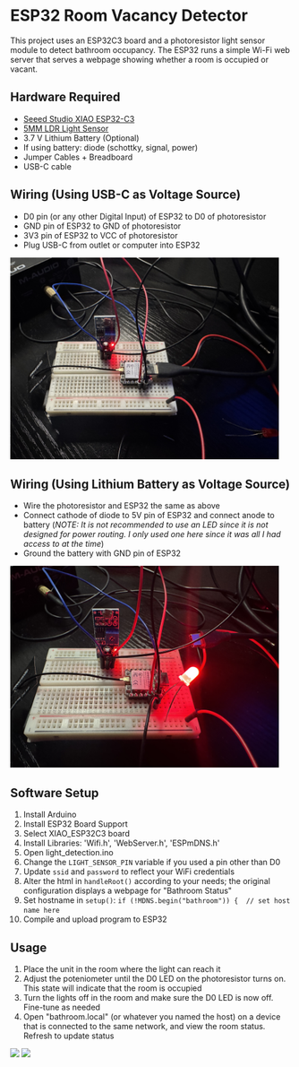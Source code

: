 # ESP32 Room Vacancy Detector
This project uses an ESP32C3 board and a photoresistor light sensor module to detect bathroom occupancy. The ESP32 runs a simple Wi-Fi web server that serves a webpage showing whether a room is occupied or vacant.

## Hardware Required
* [Seeed Studio XIAO ESP32-C3](https://a.co/d/3HdG4hU)
* [5MM LDR Light Sensor](https://a.co/d/fW6FoNX)
* 3.7 V Lithium Battery (Optional)
* If using battery: diode (schottky, signal, power)
* Jumper Cables + Breadboard
* USB-C cable

## Wiring (Using USB-C as Voltage Source)
* D0 pin (or any other Digital Input) of ESP32 to D0 of photoresistor
* GND pin of ESP32 to GND of photoresistor
* 3V3 pin of ESP32 to VCC of photoresistor
* Plug USB-C from outlet or computer into ESP32

<img src="images/usbC.jpg" width="480">

## Wiring (Using Lithium Battery as Voltage Source)
* Wire the photoresistor and ESP32 the same as above
* Connect cathode of diode to 5V pin of ESP32 and connect anode to battery (*NOTE: It is not recommended to use an LED since it is not designed for power routing. I only used one here since it was all I had access to at the time*)
* Ground the battery with GND pin of ESP32

<img src="images/battery.jpg" width = "480">

## Software Setup
1. Install Arduino
2. Install ESP32 Board Support
3. Select XIAO_ESP32C3 board
4. Install Libraries: 'Wifi.h', 'WebServer.h', 'ESPmDNS.h'
5. Open light_detection.ino
6. Change the `LIGHT_SENSOR_PIN` variable if you used a pin other than D0
7. Update `ssid` and `password` to reflect your WiFi credentials
8. Alter the html in `handleRoot()` according to your needs; the original configuration displays a webpage for "Bathroom Status"
9. Set hostname in `setup()`: `if (!MDNS.begin("bathroom")) {  // set host name here`
10. Compile and upload program to ESP32

## Usage
1. Place the unit in the room where the light can reach it
2. Adjust the poteniometer until the D0 LED on the photoresistor turns on. This state will indicate that the room is occupied
3. Turn the lights off in the room and make sure the D0 LED is now off. Fine-tune as needed
4. Open "bathroom.local" (or whatever you named the host) on a device that is connected to the same network, and view the room status. Refresh to update status

<img src="images/occupied.jpg" width = "480">

<img src="images/vacant.jpg" width = "480">


